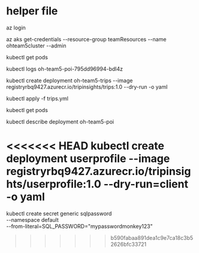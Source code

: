 # helper file

az login

az aks get-credentials --resource-group teamResources --name ohteam5cluster --admin

kubectl get pods

kubectl logs oh-team5-poi-795dd96994-bdl4z

kubectl create deployment oh-team5-trips --image registryrbq9427.azurecr.io/tripinsights/trips:1.0 --dry-run -o yaml

kubectl apply -f trips.yml

kubectl get pods

kubectl describe deployment oh-team5-poi

<<<<<<< HEAD
kubectl create deployment userprofile --image registryrbq9427.azurecr.io/tripinsights/userprofile:1.0 --dry-run=client -o yaml
=======
kubectl create secret generic sqlpassword \
    --namespace default \
    --from-literal=SQL_PASSWORD="mypasswordmonkey123"
>>>>>>> b590fabaa891dea1c9e7ca18c3b52626bfc33721
